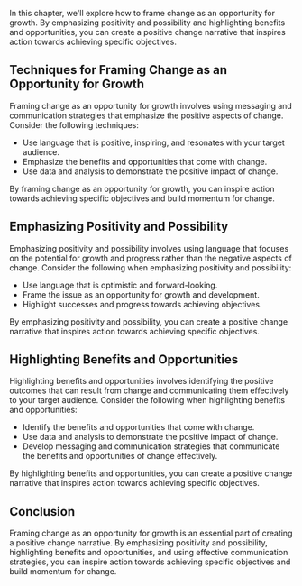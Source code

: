 
In this chapter, we'll explore how to frame change as an opportunity for growth. By emphasizing positivity and possibility and highlighting benefits and opportunities, you can create a positive change narrative that inspires action towards achieving specific objectives.

Techniques for Framing Change as an Opportunity for Growth
----------------------------------------------------------

Framing change as an opportunity for growth involves using messaging and communication strategies that emphasize the positive aspects of change. Consider the following techniques:

* Use language that is positive, inspiring, and resonates with your target audience.
* Emphasize the benefits and opportunities that come with change.
* Use data and analysis to demonstrate the positive impact of change.

By framing change as an opportunity for growth, you can inspire action towards achieving specific objectives and build momentum for change.

Emphasizing Positivity and Possibility
--------------------------------------

Emphasizing positivity and possibility involves using language that focuses on the potential for growth and progress rather than the negative aspects of change. Consider the following when emphasizing positivity and possibility:

* Use language that is optimistic and forward-looking.
* Frame the issue as an opportunity for growth and development.
* Highlight successes and progress towards achieving objectives.

By emphasizing positivity and possibility, you can create a positive change narrative that inspires action towards achieving specific objectives.

Highlighting Benefits and Opportunities
---------------------------------------

Highlighting benefits and opportunities involves identifying the positive outcomes that can result from change and communicating them effectively to your target audience. Consider the following when highlighting benefits and opportunities:

* Identify the benefits and opportunities that come with change.
* Use data and analysis to demonstrate the positive impact of change.
* Develop messaging and communication strategies that communicate the benefits and opportunities of change effectively.

By highlighting benefits and opportunities, you can create a positive change narrative that inspires action towards achieving specific objectives.

Conclusion
----------

Framing change as an opportunity for growth is an essential part of creating a positive change narrative. By emphasizing positivity and possibility, highlighting benefits and opportunities, and using effective communication strategies, you can inspire action towards achieving specific objectives and build momentum for change.
